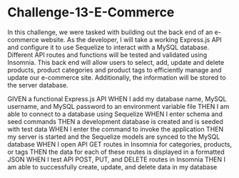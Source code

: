 # Challenge-13-E-Commerce

In this challenge, we were tasked with building out the back end of an e-commerce website. As the developer, I will take a working Express.js API and configure it to use Sequelize to interact with a MySQL database. Different API routes and functions will be tested and validated using Insomnia. This back end will allow users to select, add, update and delete products, product categories and product tags to efficiently manage and update our e-commerce site. Additionally, the information will be stored to the server database. 

GIVEN a functional Express.js API
WHEN I add my database name, MySQL username, and MySQL password to an environment variable file
THEN I am able to connect to a database using Sequelize
WHEN I enter schema and seed commands
THEN a development database is created and is seeded with test data
WHEN I enter the command to invoke the application
THEN my server is started and the Sequelize models are synced to the MySQL database
WHEN I open API GET routes in Insomnia for categories, products, or tags
THEN the data for each of these routes is displayed in a formatted JSON
WHEN I test API POST, PUT, and DELETE routes in Insomnia
THEN I am able to successfully create, update, and delete data in my database